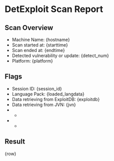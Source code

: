 # DetExploit Scan Report

## Scan Overview

- Machine Name: {hostname}
- Scan started at: {starttime}
- Scan ended at: {endtime}
- Detected vulnerability or update: {detect_num}
- Platform: {platform}

## Flags

- Session ID: {session_id}
- Language Pack: {loaded_langdata}
- Data retrieving from ExploitDB: {exploitdb}
- Data retrieving from JVN: {jvn}
- -
- -

## Result

{row}
